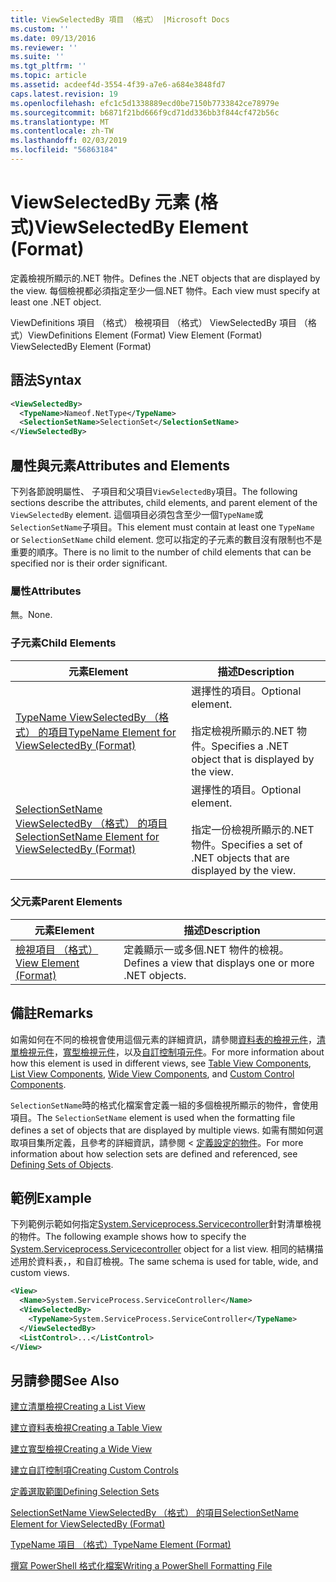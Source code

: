 ```yaml
---
title: ViewSelectedBy 項目 （格式） |Microsoft Docs
ms.custom: ''
ms.date: 09/13/2016
ms.reviewer: ''
ms.suite: ''
ms.tgt_pltfrm: ''
ms.topic: article
ms.assetid: acdeef4d-3554-4f39-a7e6-a684e3848fd7
caps.latest.revision: 19
ms.openlocfilehash: efc1c5d1338889ecd0be7150b7733842ce78979e
ms.sourcegitcommit: b6871f21bd666f9cd71dd336bb3f844cf472b56c
ms.translationtype: MT
ms.contentlocale: zh-TW
ms.lasthandoff: 02/03/2019
ms.locfileid: "56863184"
---
```

# <a name="viewselectedby-element-format"></a><span data-ttu-id="c323f-102">ViewSelectedBy 元素 (格式)</span><span class="sxs-lookup"><span data-stu-id="c323f-102">ViewSelectedBy Element (Format)</span></span>

<span data-ttu-id="c323f-103">定義檢視所顯示的.NET 物件。</span><span class="sxs-lookup"><span data-stu-id="c323f-103">Defines the .NET objects that are displayed by the view.</span></span> <span data-ttu-id="c323f-104">每個檢視都必須指定至少一個.NET 物件。</span><span class="sxs-lookup"><span data-stu-id="c323f-104">Each view must specify at least one .NET object.</span></span>

<span data-ttu-id="c323f-105">ViewDefinitions 項目 （格式） 檢視項目 （格式） ViewSelectedBy 項目 （格式）</span><span class="sxs-lookup"><span data-stu-id="c323f-105">ViewDefinitions Element (Format) View Element (Format) ViewSelectedBy Element (Format)</span></span>

## <a name="syntax"></a><span data-ttu-id="c323f-106">語法</span><span class="sxs-lookup"><span data-stu-id="c323f-106">Syntax</span></span>

```xml
<ViewSelectedBy>
  <TypeName>Nameof.NetType</TypeName>
  <SelectionSetName>SelectionSet</SelectionSetName>
</ViewSelectedBy>
```

## <a name="attributes-and-elements"></a><span data-ttu-id="c323f-107">屬性與元素</span><span class="sxs-lookup"><span data-stu-id="c323f-107">Attributes and Elements</span></span>

<span data-ttu-id="c323f-108">下列各節說明屬性、 子項目和父項目`ViewSelectedBy`項目。</span><span class="sxs-lookup"><span data-stu-id="c323f-108">The following sections describe the attributes, child elements, and parent element of the `ViewSelectedBy` element.</span></span> <span data-ttu-id="c323f-109">這個項目必須包含至少一個`TypeName`或`SelectionSetName`子項目。</span><span class="sxs-lookup"><span data-stu-id="c323f-109">This element must contain at least one `TypeName` or `SelectionSetName` child element.</span></span> <span data-ttu-id="c323f-110">您可以指定的子元素的數目沒有限制也不是重要的順序。</span><span class="sxs-lookup"><span data-stu-id="c323f-110">There is no limit to the number of child elements that can be specified nor is their order significant.</span></span>

### <a name="attributes"></a><span data-ttu-id="c323f-111">屬性</span><span class="sxs-lookup"><span data-stu-id="c323f-111">Attributes</span></span>

<span data-ttu-id="c323f-112">無。</span><span class="sxs-lookup"><span data-stu-id="c323f-112">None.</span></span>

### <a name="child-elements"></a><span data-ttu-id="c323f-113">子元素</span><span class="sxs-lookup"><span data-stu-id="c323f-113">Child Elements</span></span>

|<span data-ttu-id="c323f-114">元素</span><span class="sxs-lookup"><span data-stu-id="c323f-114">Element</span></span>|<span data-ttu-id="c323f-115">描述</span><span class="sxs-lookup"><span data-stu-id="c323f-115">Description</span></span>|
|-------------|-----------------|
|[<span data-ttu-id="c323f-116">TypeName ViewSelectedBy （格式） 的項目</span><span class="sxs-lookup"><span data-stu-id="c323f-116">TypeName Element for ViewSelectedBy (Format)</span></span>](./typename-element-for-viewselectedby-format.md)|<span data-ttu-id="c323f-117">選擇性的項目。</span><span class="sxs-lookup"><span data-stu-id="c323f-117">Optional element.</span></span><br /><br /> <span data-ttu-id="c323f-118">指定檢視所顯示的.NET 物件。</span><span class="sxs-lookup"><span data-stu-id="c323f-118">Specifies a .NET object that is displayed by the view.</span></span>|
|[<span data-ttu-id="c323f-119">SelectionSetName ViewSelectedBy （格式） 的項目</span><span class="sxs-lookup"><span data-stu-id="c323f-119">SelectionSetName Element for ViewSelectedBy (Format)</span></span>](./selectionsetname-element-for-viewselectedby-format.md)|<span data-ttu-id="c323f-120">選擇性的項目。</span><span class="sxs-lookup"><span data-stu-id="c323f-120">Optional element.</span></span><br /><br /> <span data-ttu-id="c323f-121">指定一份檢視所顯示的.NET 物件。</span><span class="sxs-lookup"><span data-stu-id="c323f-121">Specifies a set of .NET objects that are displayed by the view.</span></span>|

### <a name="parent-elements"></a><span data-ttu-id="c323f-122">父元素</span><span class="sxs-lookup"><span data-stu-id="c323f-122">Parent Elements</span></span>

|<span data-ttu-id="c323f-123">元素</span><span class="sxs-lookup"><span data-stu-id="c323f-123">Element</span></span>|<span data-ttu-id="c323f-124">描述</span><span class="sxs-lookup"><span data-stu-id="c323f-124">Description</span></span>|
|-------------|-----------------|
|[<span data-ttu-id="c323f-125">檢視項目 （格式）</span><span class="sxs-lookup"><span data-stu-id="c323f-125">View Element (Format)</span></span>](./view-element-format.md)|<span data-ttu-id="c323f-126">定義顯示一或多個.NET 物件的檢視。</span><span class="sxs-lookup"><span data-stu-id="c323f-126">Defines a view that displays one or more .NET objects.</span></span>|

## <a name="remarks"></a><span data-ttu-id="c323f-127">備註</span><span class="sxs-lookup"><span data-stu-id="c323f-127">Remarks</span></span>

<span data-ttu-id="c323f-128">如需如何在不同的檢視會使用這個元素的詳細資訊，請參閱[資料表的檢視元件](./creating-a-table-view.md)，[清單檢視元件](./creating-a-list-view.md)，[寬型檢視元件](./creating-a-wide-view.md)，以及[自訂控制項元件](./creating-custom-controls.md)。</span><span class="sxs-lookup"><span data-stu-id="c323f-128">For more information about how this element is used in different views, see [Table View Components](./creating-a-table-view.md), [List View Components](./creating-a-list-view.md), [Wide View Components](./creating-a-wide-view.md), and [Custom Control Components](./creating-custom-controls.md).</span></span>

<span data-ttu-id="c323f-129">`SelectionSetName`時的格式化檔案會定義一組的多個檢視所顯示的物件，會使用項目。</span><span class="sxs-lookup"><span data-stu-id="c323f-129">The `SelectionSetName` element is used when the formatting file defines a set of objects that are displayed by multiple views.</span></span> <span data-ttu-id="c323f-130">如需有關如何選取項目集所定義，且參考的詳細資訊，請參閱 <<c0> [ 定義設定的物件](./defining-selection-sets.md)。</span><span class="sxs-lookup"><span data-stu-id="c323f-130">For more information about how selection sets are defined and referenced, see [Defining Sets of Objects](./defining-selection-sets.md).</span></span>

## <a name="example"></a><span data-ttu-id="c323f-131">範例</span><span class="sxs-lookup"><span data-stu-id="c323f-131">Example</span></span>

<span data-ttu-id="c323f-132">下列範例示範如何指定[System.Serviceprocess.Servicecontroller](/dotnet/api/System.ServiceProcess.ServiceController)針對清單檢視的物件。</span><span class="sxs-lookup"><span data-stu-id="c323f-132">The following example shows how to specify the [System.Serviceprocess.Servicecontroller](/dotnet/api/System.ServiceProcess.ServiceController) object for a list view.</span></span> <span data-ttu-id="c323f-133">相同的結構描述用於資料表，，和自訂檢視。</span><span class="sxs-lookup"><span data-stu-id="c323f-133">The same schema is used for table, wide, and custom views.</span></span>

```xml
<View>
  <Name>System.ServiceProcess.ServiceController</Name>
  <ViewSelectedBy>
    <TypeName>System.ServiceProcess.ServiceController</TypeName>
  </ViewSelectedBy>
  <ListControl>...</ListControl>
</View>
```

## <a name="see-also"></a><span data-ttu-id="c323f-134">另請參閱</span><span class="sxs-lookup"><span data-stu-id="c323f-134">See Also</span></span>

[<span data-ttu-id="c323f-135">建立清單檢視</span><span class="sxs-lookup"><span data-stu-id="c323f-135">Creating a List View</span></span>](./creating-a-list-view.md)

[<span data-ttu-id="c323f-136">建立資料表檢視</span><span class="sxs-lookup"><span data-stu-id="c323f-136">Creating a Table View</span></span>](./creating-a-table-view.md)

[<span data-ttu-id="c323f-137">建立寬型檢視</span><span class="sxs-lookup"><span data-stu-id="c323f-137">Creating a Wide View</span></span>](./creating-a-wide-view.md)

[<span data-ttu-id="c323f-138">建立自訂控制項</span><span class="sxs-lookup"><span data-stu-id="c323f-138">Creating Custom Controls</span></span>](./creating-custom-controls.md)

[<span data-ttu-id="c323f-139">定義選取範圍</span><span class="sxs-lookup"><span data-stu-id="c323f-139">Defining Selection Sets</span></span>](./defining-selection-sets.md)

[<span data-ttu-id="c323f-140">SelectionSetName ViewSelectedBy （格式） 的項目</span><span class="sxs-lookup"><span data-stu-id="c323f-140">SelectionSetName Element for ViewSelectedBy (Format)</span></span>](./selectionsetname-element-for-viewselectedby-format.md)

[<span data-ttu-id="c323f-141">TypeName 項目 （格式）</span><span class="sxs-lookup"><span data-stu-id="c323f-141">TypeName Element (Format)</span></span>](./typename-element-for-viewselectedby-format.md)

[<span data-ttu-id="c323f-142">撰寫 PowerShell 格式化檔案</span><span class="sxs-lookup"><span data-stu-id="c323f-142">Writing a PowerShell Formatting File</span></span>](./writing-a-powershell-formatting-file.md)
